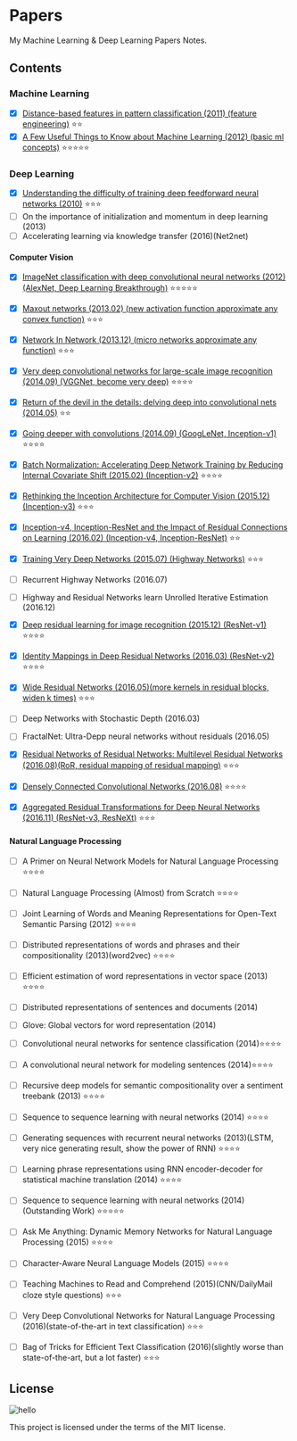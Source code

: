 # Papers
My Machine Learning & Deep Learning Papers Notes.

## Contents
### Machine Learning
- [x] [Distance-based features in pattern classification (2011) (feature engineering)](https://github.com/SunnyMarkLiu/Papers/blob/master/Machine%20Learning/Distance-based%20features%20in%20pattern%20classification.pdf) :star::star:
- [x] [A Few Useful Things to Know about Machine Learning (2012) (basic ml concepts)](https://github.com/SunnyMarkLiu/Papers/blob/master/Machine%20Learning/A%20Few%20Useful%20Things%20to%20Know%20about%20Machine%20Learning.pdf) :star::star::star::star::star:

### Deep Learning
- [x] [Understanding the difficulty of training deep feedforward neural networks (2010)](https://github.com/SunnyMarkLiu/Papers/blob/master/Deep%20Learning/Understanding%20the%20difficulty%20of%20training%20deep%20feedforward%20neural%20networks.pdf) :star::star::star:
- [ ] On the importance of initialization and momentum in deep learning (2013)
- [ ] Accelerating learning via knowledge transfer (2016)(Net2net)

#### Computer Vision
- [x] [ImageNet classification with deep convolutional neural networks (2012) (AlexNet, Deep Learning Breakthrough)](https://github.com/SunnyMarkLiu/Papers/blob/master/Deep%20Learning/Computer%20Vision/ImageNet%20classification%20with%20deep%20convolutional%20neural%20networks.pdf) :star::star::star::star::star:
- [x] [Maxout networks (2013.02) (new activation function approximate any convex function)](https://github.com/SunnyMarkLiu/Papers/blob/master/Deep%20Learning/Computer%20Vision/Maxout%20Networks.pdf) :star::star::star:
- [x] [Network In Network (2013.12) (micro networks approximate any function)](https://github.com/SunnyMarkLiu/Papers/blob/master/Deep%20Learning/Computer%20Vision/Network%20In%20Network.pdf) :star::star::star:
- [x] [Very deep convolutional networks for large-scale image recognition (2014.09) (VGGNet, become very deep)](https://github.com/SunnyMarkLiu/Papers/blob/master/Deep%20Learning/Computer%20Vision/Very%20deep%20convolutional%20networks%20for%20large-scale%20image%20recognition.pdf) :star::star::star::star:
- [x] [Return of the devil in the details: delving deep into convolutional nets (2014.05)](https://github.com/SunnyMarkLiu/Papers/blob/master/Deep%20Learning/Computer%20Vision/Return%20of%20the%20Devil%20in%20the%20Details:%20Delving%20Deep%20into%20Convolutional%20Nets.pdf) :star::star:
- [x] [Going deeper with convolutions (2014.09) (GoogLeNet, Inception-v1)](https://github.com/SunnyMarkLiu/Papers/blob/master/Deep%20Learning/Computer%20Vision/Going%20deeper%20with%20convolutions.pdf) :star::star::star::star:
- [x] [Batch Normalization: Accelerating Deep Network Training by Reducing Internal Covariate Shift (2015.02) (Inception-v2)](https://github.com/SunnyMarkLiu/Papers/blob/master/Deep%20Learning/Computer%20Vision/Batch%20Normalization:%20Accelerating%20Deep%20Network%20Training%20by%20Reducing%20Internal%20Covariate%20Shift.pdf) :star::star::star::star:
- [x] [Rethinking the Inception Architecture for Computer Vision (2015.12) (Inception-v3)](https://github.com/SunnyMarkLiu/Papers/blob/master/Deep%20Learning/Computer%20Vision/Rethinking%20the%20Inception%20Architecture%20for%20Computer%20Vision.pdf) :star::star::star:
- [x] [Inception-v4, Inception-ResNet and the Impact of Residual Connections on Learning (2016.02) (Inception-v4, Inception-ResNet)](https://github.com/SunnyMarkLiu/Papers/blob/master/Deep%20Learning/Computer%20Vision/Inception-v4%2C%20Inception-ResNet%20and%20the%20Impact%20of%20Residual%20Connections%20on%20Learning.pdf) :star::star:
- [x] [Training Very Deep Networks (2015.07) (Highway Networks)](https://github.com/SunnyMarkLiu/Papers/blob/master/Deep%20Learning/Computer%20Vision/Training%20Very%20Deep%20Networks.pdf) :star::star::star:
- [ ] Recurrent Highway Networks (2016.07)
- [ ] Highway and Residual Networks learn Unrolled Iterative Estimation (2016.12)
- [x] [Deep residual learning for image recognition (2015.12) (ResNet-v1)](https://github.com/SunnyMarkLiu/Papers/blob/master/Deep%20Learning/Computer%20Vision/Deep%20Residual%20Learning%20for%20Image%20Recognition.pdf) :star::star::star::star:
- [x] [Identity Mappings in Deep Residual Networks (2016.03) (ResNet-v2)](https://github.com/SunnyMarkLiu/Papers/blob/master/Deep%20Learning/Computer%20Vision/Identity%20Mappings%20in%20Deep%20Residual%20Networks.pdf) :star::star::star::star:
- [x] [Wide Residual Networks (2016.05)(more kernels in residual blocks, widen k times)](https://github.com/SunnyMarkLiu/Papers/blob/master/Deep%20Learning/Computer%20Vision/Wide%20Residual%20Networks.pdf) :star::star::star:
- [ ] Deep Networks with Stochastic Depth (2016.03)
- [ ] FractalNet: Ultra-Depp neural networks without residuals (2016.05)
- [x] [Residual Networks of Residual Networks: Multilevel Residual Networks (2016.08)(RoR,  residual mapping of residual mapping)](https://github.com/SunnyMarkLiu/Papers/blob/master/Deep%20Learning/Computer%20Vision/Residual%20Networks%20of%20Residual%20Networks%20Multilevel%20Residual%20Networks.pdf) :star::star::star:
- [x] [Densely Connected Convolutional Networks (2016.08)](https://github.com/SunnyMarkLiu/Papers/blob/master/Deep%20Learning/Computer%20Vision/Densely%20Connected%20Convolutional%20Networks.pdf) :star::star::star::star:
- [x] [Aggregated Residual Transformations for Deep Neural Networks (2016.11) (ResNet-v3, ResNeXt)](https://github.com/SunnyMarkLiu/Papers/blob/master/Deep%20Learning/Computer%20Vision/Aggregated%20Residual%20Transformations%20for%20Deep%20Neural%20Networks.pdf) :star::star::star:


#### Natural Language Processing
- [ ] A Primer on Neural Network Models for Natural Language Processing :star::star::star::star:
- [ ] Natural Language Processing (Almost) from Scratch :star::star::star::star:
- [ ] Joint Learning of Words and Meaning Representations for Open-Text Semantic Parsing (2012) :star::star::star::star:
- [ ] Distributed representations of words and phrases and their compositionality (2013)(word2vec) :star::star::star::star:
- [ ] Efficient estimation of word representations in vector space (2013) :star::star::star::star:
- [ ] Distributed representations of sentences and documents (2014)
- [ ] Glove: Global vectors for word representation (2014)
- [ ] Convolutional neural networks for sentence classification (2014):star::star::star::star:
- [ ] A convolutional neural network for modeling sentences (2014):star::star::star::star:
- [ ] Recursive deep models for semantic compositionality over a sentiment treebank (2013) :star::star::star::star:
- [ ] Sequence to sequence learning with neural networks (2014) :star::star::star::star:
- [ ] Generating sequences with recurrent neural networks (2013)(LSTM, very nice generating result, show the power of RNN) :star::star::star::star:
- [ ] Learning phrase representations using RNN encoder-decoder for statistical machine translation (2014) :star::star::star::star:
- [ ] Sequence to sequence learning with neural networks (2014)(Outstanding Work) :star::star::star::star::star:
- [ ] Ask Me Anything: Dynamic Memory Networks for Natural Language Processing (2015) :star::star::star::star:
- [ ] Character-Aware Neural Language Models (2015) :star::star::star::star:
- [ ] Teaching Machines to Read and Comprehend (2015)(CNN/DailyMail cloze style questions) :star::star::star:
- [ ] Very Deep Convolutional Networks for Natural Language Processing (2016)(state-of-the-art in text classification) :star::star::star:
- [ ] Bag of Tricks for Efficient Text Classification (2016)(slightly worse than state-of-the-art, but a lot faster) :star::star::star:


## License
![hello](https://camo.githubusercontent.com/0be34709e630f7cbb96012fb1a48139bc5d45f07/68747470733a2f2f7777772e676f6f676c652e636f6d2f6c6f676f732f646f6f646c65732f323031362f74656163686572732d6461792d323031362d75732d363239363632363234343039313930342e322d687032782e676966)

This project is licensed under the terms of the MIT license.

